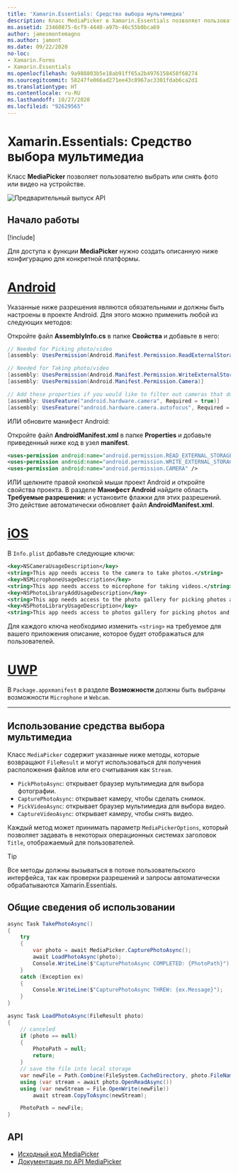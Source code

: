 ```yaml
---
title: 'Xamarin.Essentials: Средство выбора мультимедиа'
description: Класс MediaPicker в Xamarin.Essentials позволяет пользователю выбрать или снять фото или видео на устройстве.
ms.assetid: 23460875-6cf9-4440-a97b-46c55b0bca69
author: jamesmontemagno
ms.author: jamont
ms.date: 09/22/2020
no-loc:
- Xamarin.Forms
- Xamarin.Essentials
ms.openlocfilehash: 9a988803b5e18ab91ff65a2b4976158458f68274
ms.sourcegitcommit: 58247fe066ad271ee43c8967ac3301fdab6ca2d1
ms.translationtype: HT
ms.contentlocale: ru-RU
ms.lasthandoff: 10/27/2020
ms.locfileid: "92629565"
---
```

# <a name="no-locxamarinessentials-media-picker"></a>Xamarin.Essentials: Средство выбора мультимедиа

Класс **MediaPicker** позволяет пользователю выбрать или снять фото или видео на устройстве.

![Предварительный выпуск API](~/media/shared/preview.png)

## <a name="get-started"></a>Начало работы

[!include[](~/essentials/includes/get-started.md)]

Для доступа к функции **MediaPicker** нужно создать описанную ниже конфигурацию для конкретной платформы.

# <a name="android"></a>[Android](#tab/android)

Указанные ниже разрешения являются обязательными и должны быть настроены в проекте Android. Для этого можно применить любой из следующих методов:

Откройте файл **AssemblyInfo.cs** в папке **Свойства** и добавьте в него:

```csharp
// Needed for Picking photo/video
[assembly: UsesPermission(Android.Manifest.Permission.ReadExternalStorage)]

// Needed for Taking photo/video
[assembly: UsesPermission(Android.Manifest.Permission.WriteExternalStorage)]
[assembly: UsesPermission(Android.Manifest.Permission.Camera)]

// Add these properties if you would like to filter out cameras that do not have cameras or set to false to make them optional
[assembly: UsesFeature("android.hardware.camera", Required = true)]
[assembly: UsesFeature("android.hardware.camera.autofocus", Required = true)]
```

ИЛИ обновите манифест Android:

Откройте файл **AndroidManifest.xml** в папке **Properties** и добавьте приведенный ниже код в узел **manifest**.

```xml
<uses-permission android:name="android.permission.READ_EXTERNAL_STORAGE" />
<uses-permission android:name="android.permission.WRITE_EXTERNAL_STORAGE" />
<uses-permission android:name="android.permission.CAMERA" />
```

ИЛИ щелкните правой кнопкой мыши проект Android и откройте свойства проекта. В разделе **Манифест Android** найдите область **Требуемые разрешения:** и установите флажки для этих разрешений. Это действие автоматически обновляет файл **AndroidManifest.xml**.

# <a name="ios"></a>[iOS](#tab/ios)

В `Info.plist` добавьте следующие ключи:

```xml
<key>NSCameraUsageDescription</key>
<string>This app needs access to the camera to take photos.</string>
<key>NSMicrophoneUsageDescription</key>
<string>This app needs access to microphone for taking videos.</string>
<key>NSPhotoLibraryAddUsageDescription</key>
<string>This app needs access to the photo gallery for picking photos and videos.</string>
<key>NSPhotoLibraryUsageDescription</key>
<string>This app needs access to photos gallery for picking photos and videos.</string>
```

Для каждого ключа необходимо изменить `<string>` на требуемое для вашего приложения описание, которое будет отображаться для пользователей.

# <a name="uwp"></a>[UWP](#tab/uwp)

В `Package.appxmanifest` в разделе **Возможности**  должны быть выбраны возможности `Microphone` и `Webcam`.

-----

## <a name="using-media-picker"></a>Использование средства выбора мультимедиа

Класс `MediaPicker` содержит указанные ниже методы, которые возвращают `FileResult` и могут использоваться для получения расположения файлов или его считывания как `Stream`.

* `PickPhotoAsync`: открывает браузер мультимедиа для выбора фотографии.
* `CapturePhotoAsync`: открывает камеру, чтобы сделать снимок.
* `PickVideoAsync`: открывает браузер мультимедиа для выбора видео.
* `CaptureVideoAsync`: открывает камеру, чтобы снять видео.

Каждый метод может принимать параметр `MediaPickerOptions`, который позволяет задавать в некоторых операционных системах заголовок `Title`, отображаемый для пользователей.

> [!TIP]
> Все методы должны вызываться в потоке пользовательского интерфейса, так как проверки разрешений и запросы автоматически обрабатываются Xamarin.Essentials.

## <a name="general-usage"></a>Общие сведения об использовании

```csharp
async Task TakePhotoAsync()
{
    try
    {
        var photo = await MediaPicker.CapturePhotoAsync();
        await LoadPhotoAsync(photo);
        Console.WriteLine($"CapturePhotoAsync COMPLETED: {PhotoPath}");
    }
    catch (Exception ex)
    {
        Console.WriteLine($"CapturePhotoAsync THREW: {ex.Message}");
    }
}

async Task LoadPhotoAsync(FileResult photo)
{
    // canceled
    if (photo == null)
    {
        PhotoPath = null;
        return;
    }
    // save the file into local storage
    var newFile = Path.Combine(FileSystem.CacheDirectory, photo.FileName);
    using (var stream = await photo.OpenReadAsync())
    using (var newStream = File.OpenWrite(newFile))
        await stream.CopyToAsync(newStream);

    PhotoPath = newFile;
}
```


## <a name="api"></a>API

- [Исходный код MediaPicker](https://github.com/xamarin/Essentials/tree/main/Xamarin.Essentials/MediaPicker)
- [Документация по API MediaPicker](xref:Xamarin.Essentials.MediaPicker)
